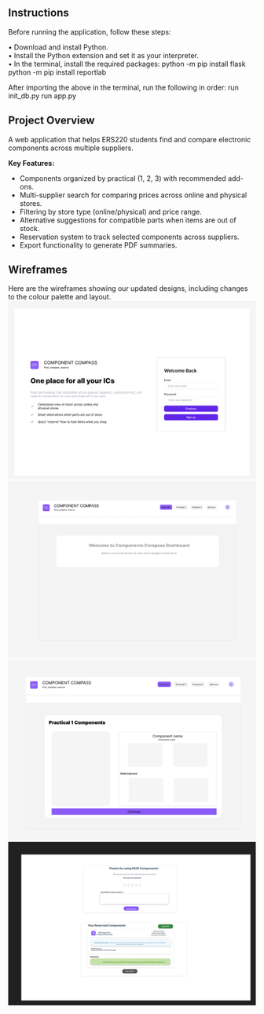 ## Instructions
Before  running  the  application,  follow  these  steps:

•⁠  ⁠Download  and  install  Python.  
•⁠  ⁠Install  the  Python  extension  and  set  it  as  your  interpreter.  
•⁠  ⁠In  the  terminal,  install  the  required  packages:
  python  -m pip  install  flask
  python  -m  pip  install  reportlab

⁠After  importing  the  above  in  the  terminal,  run  the  following  in  order:
run  init_db.py
run  app.py

## Project Overview

A web application that helps ERS220 students find and compare electronic components across multiple suppliers.

**Key Features:**
- Components organized by practical (1, 2, 3) with recommended add-ons.  
- Multi-supplier search for comparing prices across online and physical stores.  
- Filtering by store type (online/physical) and price range.  
- Alternative suggestions for compatible parts when items are out of stock.  
- Reservation system to track selected components across suppliers.  
- Export functionality to generate PDF summaries.

## Wireframes

Here are the wireframes showing our updated designs, including changes to the colour palette and layout.
![alt text](<Wireframes/Slice 2.png>)
![alt text](<Wireframes/Slice 3-2.png>)
![alt text](<Wireframes/Slice 3.png>)
![alt text](<Wireframes/Slice 2-3.png>)